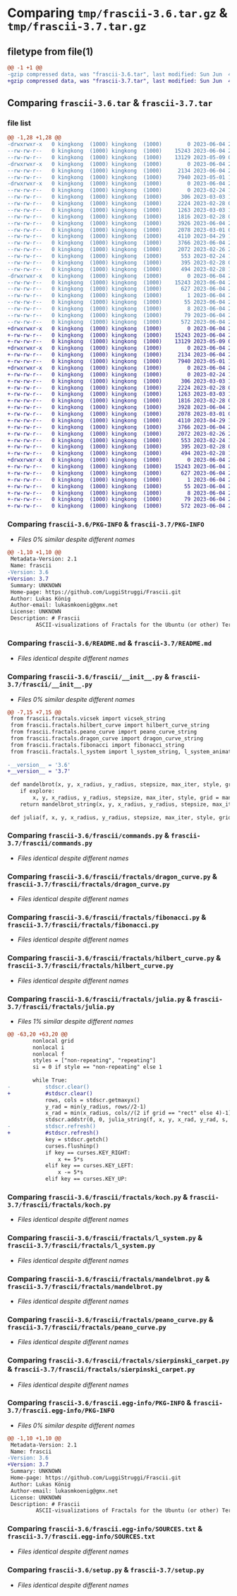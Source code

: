 # Comparing `tmp/frascii-3.6.tar.gz` & `tmp/frascii-3.7.tar.gz`

## filetype from file(1)

```diff
@@ -1 +1 @@
-gzip compressed data, was "frascii-3.6.tar", last modified: Sun Jun  4 20:49:11 2023, max compression
+gzip compressed data, was "frascii-3.7.tar", last modified: Sun Jun  4 20:53:56 2023, max compression
```

## Comparing `frascii-3.6.tar` & `frascii-3.7.tar`

### file list

```diff
@@ -1,28 +1,28 @@
-drwxrwxr-x   0 kingkong  (1000) kingkong  (1000)        0 2023-06-04 20:49:11.965336 frascii-3.6/
--rw-rw-r--   0 kingkong  (1000) kingkong  (1000)    15243 2023-06-04 20:49:11.965336 frascii-3.6/PKG-INFO
--rw-rw-r--   0 kingkong  (1000) kingkong  (1000)    13129 2023-05-09 09:13:45.000000 frascii-3.6/README.md
-drwxrwxr-x   0 kingkong  (1000) kingkong  (1000)        0 2023-06-04 20:49:11.957336 frascii-3.6/frascii/
--rw-rw-r--   0 kingkong  (1000) kingkong  (1000)     2134 2023-06-04 20:48:46.000000 frascii-3.6/frascii/__init__.py
--rw-rw-r--   0 kingkong  (1000) kingkong  (1000)     7940 2023-05-01 12:48:57.000000 frascii-3.6/frascii/commands.py
-drwxrwxr-x   0 kingkong  (1000) kingkong  (1000)        0 2023-06-04 20:49:11.965336 frascii-3.6/frascii/fractals/
--rw-rw-r--   0 kingkong  (1000) kingkong  (1000)        0 2023-02-24 11:27:22.000000 frascii-3.6/frascii/fractals/__init__.py
--rw-rw-r--   0 kingkong  (1000) kingkong  (1000)      306 2023-03-03 18:15:44.000000 frascii-3.6/frascii/fractals/cantor.py
--rw-rw-r--   0 kingkong  (1000) kingkong  (1000)     2224 2023-02-28 08:13:57.000000 frascii-3.6/frascii/fractals/dragon_curve.py
--rw-rw-r--   0 kingkong  (1000) kingkong  (1000)     1263 2023-03-03 18:15:51.000000 frascii-3.6/frascii/fractals/fibonacci.py
--rw-rw-r--   0 kingkong  (1000) kingkong  (1000)     1816 2023-02-28 08:12:17.000000 frascii-3.6/frascii/fractals/hilbert_curve.py
--rw-rw-r--   0 kingkong  (1000) kingkong  (1000)     3926 2023-06-04 20:46:32.000000 frascii-3.6/frascii/fractals/julia.py
--rw-rw-r--   0 kingkong  (1000) kingkong  (1000)     2078 2023-03-01 08:32:48.000000 frascii-3.6/frascii/fractals/koch.py
--rw-rw-r--   0 kingkong  (1000) kingkong  (1000)     4110 2023-04-29 14:01:04.000000 frascii-3.6/frascii/fractals/l_system.py
--rw-rw-r--   0 kingkong  (1000) kingkong  (1000)     3766 2023-06-04 20:45:43.000000 frascii-3.6/frascii/fractals/mandelbrot.py
--rw-rw-r--   0 kingkong  (1000) kingkong  (1000)     2072 2023-02-26 23:51:55.000000 frascii-3.6/frascii/fractals/peano_curve.py
--rw-rw-r--   0 kingkong  (1000) kingkong  (1000)      553 2023-02-24 11:50:58.000000 frascii-3.6/frascii/fractals/sierpinski_carpet.py
--rw-rw-r--   0 kingkong  (1000) kingkong  (1000)      395 2023-02-28 09:01:32.000000 frascii-3.6/frascii/fractals/sierpinski_triangle.py
--rw-rw-r--   0 kingkong  (1000) kingkong  (1000)      494 2023-02-28 14:05:15.000000 frascii-3.6/frascii/fractals/vicsek.py
-drwxrwxr-x   0 kingkong  (1000) kingkong  (1000)        0 2023-06-04 20:49:11.961336 frascii-3.6/frascii.egg-info/
--rw-rw-r--   0 kingkong  (1000) kingkong  (1000)    15243 2023-06-04 20:49:11.000000 frascii-3.6/frascii.egg-info/PKG-INFO
--rw-rw-r--   0 kingkong  (1000) kingkong  (1000)      627 2023-06-04 20:49:11.000000 frascii-3.6/frascii.egg-info/SOURCES.txt
--rw-rw-r--   0 kingkong  (1000) kingkong  (1000)        1 2023-06-04 20:49:11.000000 frascii-3.6/frascii.egg-info/dependency_links.txt
--rw-rw-r--   0 kingkong  (1000) kingkong  (1000)       55 2023-06-04 20:49:11.000000 frascii-3.6/frascii.egg-info/entry_points.txt
--rw-rw-r--   0 kingkong  (1000) kingkong  (1000)        8 2023-06-04 20:49:11.000000 frascii-3.6/frascii.egg-info/top_level.txt
--rw-rw-r--   0 kingkong  (1000) kingkong  (1000)       79 2023-06-04 20:49:11.965336 frascii-3.6/setup.cfg
--rw-rw-r--   0 kingkong  (1000) kingkong  (1000)      572 2023-06-04 20:49:09.000000 frascii-3.6/setup.py
+drwxrwxr-x   0 kingkong  (1000) kingkong  (1000)        0 2023-06-04 20:53:56.814739 frascii-3.7/
+-rw-rw-r--   0 kingkong  (1000) kingkong  (1000)    15243 2023-06-04 20:53:56.818739 frascii-3.7/PKG-INFO
+-rw-rw-r--   0 kingkong  (1000) kingkong  (1000)    13129 2023-05-09 09:13:45.000000 frascii-3.7/README.md
+drwxrwxr-x   0 kingkong  (1000) kingkong  (1000)        0 2023-06-04 20:53:56.814739 frascii-3.7/frascii/
+-rw-rw-r--   0 kingkong  (1000) kingkong  (1000)     2134 2023-06-04 20:53:47.000000 frascii-3.7/frascii/__init__.py
+-rw-rw-r--   0 kingkong  (1000) kingkong  (1000)     7940 2023-05-01 12:48:57.000000 frascii-3.7/frascii/commands.py
+drwxrwxr-x   0 kingkong  (1000) kingkong  (1000)        0 2023-06-04 20:53:56.814739 frascii-3.7/frascii/fractals/
+-rw-rw-r--   0 kingkong  (1000) kingkong  (1000)        0 2023-02-24 11:27:22.000000 frascii-3.7/frascii/fractals/__init__.py
+-rw-rw-r--   0 kingkong  (1000) kingkong  (1000)      306 2023-03-03 18:15:44.000000 frascii-3.7/frascii/fractals/cantor.py
+-rw-rw-r--   0 kingkong  (1000) kingkong  (1000)     2224 2023-02-28 08:13:57.000000 frascii-3.7/frascii/fractals/dragon_curve.py
+-rw-rw-r--   0 kingkong  (1000) kingkong  (1000)     1263 2023-03-03 18:15:51.000000 frascii-3.7/frascii/fractals/fibonacci.py
+-rw-rw-r--   0 kingkong  (1000) kingkong  (1000)     1816 2023-02-28 08:12:17.000000 frascii-3.7/frascii/fractals/hilbert_curve.py
+-rw-rw-r--   0 kingkong  (1000) kingkong  (1000)     3928 2023-06-04 20:52:58.000000 frascii-3.7/frascii/fractals/julia.py
+-rw-rw-r--   0 kingkong  (1000) kingkong  (1000)     2078 2023-03-01 08:32:48.000000 frascii-3.7/frascii/fractals/koch.py
+-rw-rw-r--   0 kingkong  (1000) kingkong  (1000)     4110 2023-04-29 14:01:04.000000 frascii-3.7/frascii/fractals/l_system.py
+-rw-rw-r--   0 kingkong  (1000) kingkong  (1000)     3766 2023-06-04 20:52:43.000000 frascii-3.7/frascii/fractals/mandelbrot.py
+-rw-rw-r--   0 kingkong  (1000) kingkong  (1000)     2072 2023-02-26 23:51:55.000000 frascii-3.7/frascii/fractals/peano_curve.py
+-rw-rw-r--   0 kingkong  (1000) kingkong  (1000)      553 2023-02-24 11:50:58.000000 frascii-3.7/frascii/fractals/sierpinski_carpet.py
+-rw-rw-r--   0 kingkong  (1000) kingkong  (1000)      395 2023-02-28 09:01:32.000000 frascii-3.7/frascii/fractals/sierpinski_triangle.py
+-rw-rw-r--   0 kingkong  (1000) kingkong  (1000)      494 2023-02-28 14:05:15.000000 frascii-3.7/frascii/fractals/vicsek.py
+drwxrwxr-x   0 kingkong  (1000) kingkong  (1000)        0 2023-06-04 20:53:56.814739 frascii-3.7/frascii.egg-info/
+-rw-rw-r--   0 kingkong  (1000) kingkong  (1000)    15243 2023-06-04 20:53:56.000000 frascii-3.7/frascii.egg-info/PKG-INFO
+-rw-rw-r--   0 kingkong  (1000) kingkong  (1000)      627 2023-06-04 20:53:56.000000 frascii-3.7/frascii.egg-info/SOURCES.txt
+-rw-rw-r--   0 kingkong  (1000) kingkong  (1000)        1 2023-06-04 20:53:56.000000 frascii-3.7/frascii.egg-info/dependency_links.txt
+-rw-rw-r--   0 kingkong  (1000) kingkong  (1000)       55 2023-06-04 20:53:56.000000 frascii-3.7/frascii.egg-info/entry_points.txt
+-rw-rw-r--   0 kingkong  (1000) kingkong  (1000)        8 2023-06-04 20:53:56.000000 frascii-3.7/frascii.egg-info/top_level.txt
+-rw-rw-r--   0 kingkong  (1000) kingkong  (1000)       79 2023-06-04 20:53:56.818739 frascii-3.7/setup.cfg
+-rw-rw-r--   0 kingkong  (1000) kingkong  (1000)      572 2023-06-04 20:49:09.000000 frascii-3.7/setup.py
```

### Comparing `frascii-3.6/PKG-INFO` & `frascii-3.7/PKG-INFO`

 * *Files 0% similar despite different names*

```diff
@@ -1,10 +1,10 @@
 Metadata-Version: 2.1
 Name: frascii
-Version: 3.6
+Version: 3.7
 Summary: UNKNOWN
 Home-page: https://github.com/LuggiStruggi/Frascii.git
 Author: Lukas König
 Author-email: lukasmkoenig@gmx.net
 License: UNKNOWN
 Description: # Frascii
         ASCII-visualizations of Fractals for the Ubuntu (or other) Terminal
```

### Comparing `frascii-3.6/README.md` & `frascii-3.7/README.md`

 * *Files identical despite different names*

### Comparing `frascii-3.6/frascii/__init__.py` & `frascii-3.7/frascii/__init__.py`

 * *Files 0% similar despite different names*

```diff
@@ -7,15 +7,15 @@
 from frascii.fractals.vicsek import vicsek_string
 from frascii.fractals.hilbert_curve import hilbert_curve_string
 from frascii.fractals.peano_curve import peano_curve_string
 from frascii.fractals.dragon_curve import dragon_curve_string
 from frascii.fractals.fibonacci import fibonacci_string
 from frascii.fractals.l_system import l_system_string, l_system_animate
 
-__version__ = '3.6'
+__version__ = '3.7'
 
 def mandelbrot(x, y, x_radius, y_radius, stepsize, max_iter, style, grid, explore):
 	if explore:
 		x, y, x_radius, y_radius, stepsize, max_iter, style, grid = mandelbrot_explore(x, y, x_radius, y_radius, stepsize, max_iter, style, grid)
 	return mandelbrot_string(x, y, x_radius, y_radius, stepsize, max_iter, style, grid)
 
 def julia(f, x, y, x_radius, y_radius, stepsize, max_iter, style, grid, explore):
```

### Comparing `frascii-3.6/frascii/commands.py` & `frascii-3.7/frascii/commands.py`

 * *Files identical despite different names*

### Comparing `frascii-3.6/frascii/fractals/dragon_curve.py` & `frascii-3.7/frascii/fractals/dragon_curve.py`

 * *Files identical despite different names*

### Comparing `frascii-3.6/frascii/fractals/fibonacci.py` & `frascii-3.7/frascii/fractals/fibonacci.py`

 * *Files identical despite different names*

### Comparing `frascii-3.6/frascii/fractals/hilbert_curve.py` & `frascii-3.7/frascii/fractals/hilbert_curve.py`

 * *Files identical despite different names*

### Comparing `frascii-3.6/frascii/fractals/julia.py` & `frascii-3.7/frascii/fractals/julia.py`

 * *Files 1% similar despite different names*

```diff
@@ -63,20 +63,20 @@
 		nonlocal grid
 		nonlocal i
 		nonlocal f
 		styles = ["non-repeating", "repeating"]
 		si = 0 if style == "non-repeating" else 1
  	
 		while True:
-			stdscr.clear()
+			#stdscr.clear()
 			rows, cols = stdscr.getmaxyx()
 			y_rad = min(y_radius, rows//2-1)
 			x_rad = min(x_radius, cols//(2 if grid == "rect" else 4)-1)
 			stdscr.addstr(0, 0, julia_string(f, x, y, x_rad, y_rad, s, i, styles[si], grid))
-			stdscr.refresh()
+			#stdscr.refresh()
 			key = stdscr.getch()
 			curses.flushinp()
 			if key == curses.KEY_RIGHT:
 				x += 5*s
 			elif key == curses.KEY_LEFT:
 				x -= 5*s
 			elif key == curses.KEY_UP:
```

### Comparing `frascii-3.6/frascii/fractals/koch.py` & `frascii-3.7/frascii/fractals/koch.py`

 * *Files identical despite different names*

### Comparing `frascii-3.6/frascii/fractals/l_system.py` & `frascii-3.7/frascii/fractals/l_system.py`

 * *Files identical despite different names*

### Comparing `frascii-3.6/frascii/fractals/mandelbrot.py` & `frascii-3.7/frascii/fractals/mandelbrot.py`

 * *Files identical despite different names*

### Comparing `frascii-3.6/frascii/fractals/peano_curve.py` & `frascii-3.7/frascii/fractals/peano_curve.py`

 * *Files identical despite different names*

### Comparing `frascii-3.6/frascii/fractals/sierpinski_carpet.py` & `frascii-3.7/frascii/fractals/sierpinski_carpet.py`

 * *Files identical despite different names*

### Comparing `frascii-3.6/frascii.egg-info/PKG-INFO` & `frascii-3.7/frascii.egg-info/PKG-INFO`

 * *Files 0% similar despite different names*

```diff
@@ -1,10 +1,10 @@
 Metadata-Version: 2.1
 Name: frascii
-Version: 3.6
+Version: 3.7
 Summary: UNKNOWN
 Home-page: https://github.com/LuggiStruggi/Frascii.git
 Author: Lukas König
 Author-email: lukasmkoenig@gmx.net
 License: UNKNOWN
 Description: # Frascii
         ASCII-visualizations of Fractals for the Ubuntu (or other) Terminal
```

### Comparing `frascii-3.6/frascii.egg-info/SOURCES.txt` & `frascii-3.7/frascii.egg-info/SOURCES.txt`

 * *Files identical despite different names*

### Comparing `frascii-3.6/setup.py` & `frascii-3.7/setup.py`

 * *Files identical despite different names*

